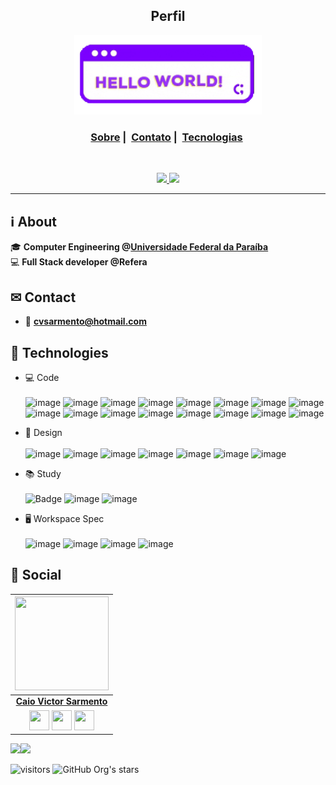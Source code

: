 <h2 align="center">Perfil</h2>
<p align="center">
  <img src="https://github.com/caiovictors/Imagens-repositorios/blob/master/hello_world.gif" width="300" heigth="300">
</p>
<h3 align="center">
  <a href="#information_source-sobre">Sobre</a>&nbsp;|&nbsp;
  <a href="#interrobang-contato">Contato</a>&nbsp;|&nbsp;
  <a href="#rocket-tecnologias-utilizadas">Tecnologias</a>&nbsp;
</h3>
</br>
<p align="center">
<a href="https://github.com/caiovictors/github-readme-stats">
  <img height="180em" src="https://github-readme-stats.vercel.app/api?username=caiovictors&theme=radical&show_icons=true&include_all_commits=true&count_private=true" />
  <img height="180em" src="https://github-readme-stats.vercel.app/api/top-langs/?username=caiovictors&theme=radical&layout=compact&langs_count=10" />
</a>
</p>

___

## :information_source: About
  
🎓 **Computer Engineering @[Universidade Federal da Paraíba](https://www.ufpb.br/)** </br>
💻 **Full Stack developer @Refera**  </br>

## ✉ Contact

- :e-mail: **[cvsarmento@hotmail.com](mailto://cvsarmento@hotmail.com)** 

## :rocket: Technologies

* 💻 Code <br><br>
![image](https://img.shields.io/badge/TypeScript-007ACC?style=for-the-badge&logo=typescript&logoColor=white)
![image](https://img.shields.io/badge/JavaScript-323330?style=for-the-badge&logo=javascript&logoColor=F7DF1E)
![image](https://img.shields.io/badge/HTML5-E34F26?style=for-the-badge&logo=html5&logoColor=white)
![image](https://img.shields.io/badge/CSS3-1572B6?style=for-the-badge&logo=css3&logoColor=white)
![image](https://img.shields.io/badge/C-00599C?style=for-the-badge&logo=c&logoColor=white)
![image](https://img.shields.io/badge/Python-3776AB?style=for-the-badge&logo=python&logoColor=white)
![image](https://img.shields.io/badge/Jupyter-F37626.svg?&style=for-the-badge&logo=Jupyter&logoColor=white)
![image](https://img.shields.io/badge/React-20232A?style=for-the-badge&logo=react&logoColor=61DAFB)
![image](https://img.shields.io/badge/React_Native-20232A?style=for-the-badge&logo=react&logoColor=61DAFB)
![image](https://img.shields.io/badge/Java-ED8B00?style=for-the-badge&logo=java&logoColor=white)
![image](https://img.shields.io/badge/Spring-6DB33F?style=for-the-badge&logo=spring&logoColor=white)
![image](https://img.shields.io/badge/Node.js-339933?style=for-the-badge&logo=nodedotjs&logoColor=white)
![image](https://img.shields.io/badge/Yarn-2C8EBB?style=for-the-badge&logo=yarn&logoColor=white)
![image](https://img.shields.io/badge/Git-F05032?style=for-the-badge&logo=git&logoColor=white)
![image](https://img.shields.io/badge/Insomnia-5849be?style=for-the-badge&logo=Insomnia&logoColor=white)
![image](https://img.shields.io/badge/Expo-FFFFFF?style=for-the-badge&logo=expo&logoColor=black)

* 📐 Design <br><br>
![image](https://img.shields.io/badge/Figma-F24E1E?style=for-the-badge&logo=figma&logoColor=white)
![image](https://img.shields.io/badge/Adobe%20Photoshop-31A8FF?style=for-the-badge&logo=Adobe%20Photoshop&logoColor=black)
![image](https://img.shields.io/badge/Adobe-After%20Effects-CF96FD?style=for-the-badge&logo=Adobe-After-Effects&labelColor=393665&logoWidth=15)
![image](https://img.shields.io/badge/Adobe%20Lightroom-31A8FF?style=for-the-badge&logo=Adobe%20Lightroom&logoColor=white)
![image](https://img.shields.io/badge/Adobe%20Illustrator-FF9A00?style=for-the-badge&logo=adobe%20illustrator&logoColor=white)
![image](https://img.shields.io/badge/blender-%23F5792A.svg?style=for-the-badge&logo=blender&logoColor=white)
![image](https://img.shields.io/badge/Canva-%2300C4CC.svg?&style=for-the-badge&logo=Canva&logoColor=white)

* 📚 Study<br><br>
![Badge](https://img.shields.io/badge/Blog-Rocketseat-%237159c1?style=for-the-badge&logo=ghost)
![image](https://img.shields.io/badge/Udemy-EC5252?style=for-the-badge&logo=Udemy&logoColor=white)
![image](https://img.shields.io/badge/Duolingo-58CC02?style=for-the-badge&logo=Duolingo&logoColor=white)

* 🖥 Workspace Spec<br><br>
![image](https://img.shields.io/badge/Intel-Core_i7_7th-0071C5?style=for-the-badge&logo=intel&logoColor=white)
![image](https://img.shields.io/badge/NVIDIA-GTX1070-76B900?style=for-the-badge&logo=nvidia&logoColor=white)
![image](https://img.shields.io/badge/Windows-10-0078D6?style=for-the-badge&logo=windows&logoColor=white)
![image](	https://img.shields.io/badge/razer-001900?style=for-the-badge&logo=razer&logoColor=green)

## 📱 Social
|  <a href="https://github.com/caiovictors/"><img src="https://avatars.githubusercontent.com/u/12973109?v=4" width="150px" height="150px" /></a> |
|:---------------------------------------------------------------------------------------------------------------------------------------: |
|       **[Caio Victor Sarmento](https://github.com/caiovictors/)**                                                                                |
|</a> <a href="https://www.instagram.com/caiovictors_/"><img src="https://www.vectorlogo.zone/logos/instagram/instagram-icon.svg" width="32px" height="32px"></a> <a href="https://www.facebook.com/caiovictorss"><img src="https://i.ibb.co/zmYNW4p/facebook.png" width="32px" height="32px"></a> <a href="https://www.linkedin.com/in/caio-victor-do-amaral-cunha-sarmento-9779a21b0/"><img src="https://i.ibb.co/Kx2GSrT/linkedin.png" width="32px" height="32px"></a> 

<a href="https://steamcommunity.com/id/caiovictors"><img src="https://img.shields.io/badge/Steam-000000?style=for-the-badge&logo=steam&logoColor=white"></a><a href="https://open.spotify.com/user/12150770347?si=37a2aac74f5e45e4"><img src="https://img.shields.io/badge/Spotify-1ED760?&style=for-the-badge&logo=spotify&logoColor=white"></a>

 ![visitors](https://visitor-badge.laobi.icu/badge?page_id=caiovictors) ![GitHub Org's stars](https://img.shields.io/github/stars/caiovictors?style=social)
